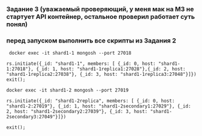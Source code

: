 ### Задание 3 (уважаемый проверяющий, у меня мак на М3 не стартует API контейнер, остальное проверил работает суть понял)

### перед запуском выполнить все скрипты из Задания 2

``` подключаемся к первому шарду и инициализируем реплики
 docker exec -it shard1-1 mongosh --port 27018

rs.initiate({_id: "shard1-1", members: [ {_id: 0, host: "shard1-1:27018"}, {_id: 1, host: "shard1-1replica1:27028"},{_id: 2, host: "shard1-1replica2:27038"}, {_id: 3, host: "shard1-1replica3:27048"}]})
exit();

docker exec -it shard1-2 mongosh --port 27019

rs.initiate({_id: "shard1-2replica", members: [ {_id: 0, host: "shard1-2:27019"}, {_id: 1, host: "shard1-2secondary1:27029"}, {_id: 2, host: "shard1-2secondary2:27039"}, {_id: 3, host: "shard1-2secondary3:27049"}]})

exit();

``` 